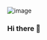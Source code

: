
![image](https://github.com/luanalouza/luanalouza/assets/95712511/ceb0a4d3-8829-4134-b2ef-a430434ba087)

### Hi there 👋

<!--
**luanalouza/luanalouza** is a ✨ _special_ ✨ repository because its `README.md` (this file) appears on your GitHub profile.

Here are some ideas to get you started:

- 🔭 I’m currently working on ...
- 🌱 I’m currently learning ...
- 👯 I’m looking to collaborate on ...
- 🤔 I’m looking for help with ...
- 💬 Ask me about ...
- 📫 How to reach me: ...
- 😄 Pronouns: ...
- ⚡ Fun fact: ...
-->
